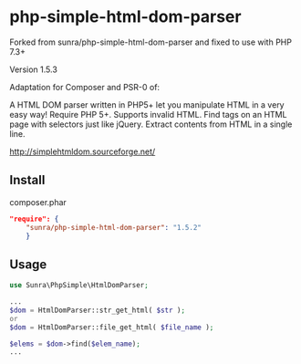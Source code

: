 php-simple-html-dom-parser
==========================

Forked from sunra/php-simple-html-dom-parser and fixed to use with PHP 7.3+

Version 1.5.3

Adaptation for Composer and PSR-0 of:

A HTML DOM parser written in PHP5+ let you manipulate HTML in a very easy way!
Require PHP 5+.
Supports invalid HTML.
Find tags on an HTML page with selectors just like jQuery.
Extract contents from HTML in a single line.

http://simplehtmldom.sourceforge.net/


Install
-------

 composer.phar
```json
"require": {
    "sunra/php-simple-html-dom-parser": "1.5.2"
    }
```

Usage
-----

```php
use Sunra\PhpSimple\HtmlDomParser;

...
$dom = HtmlDomParser::str_get_html( $str );
or 
$dom = HtmlDomParser::file_get_html( $file_name );

$elems = $dom->find($elem_name);
...

```

